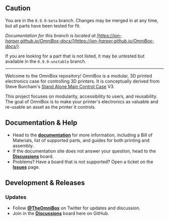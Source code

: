 ## Caution

You are in the `0.9.9-beta` branch. Changes may be merged in at any time, but all parts have been tested for fit.

*Documentation for this branch is located at [https://jon-harper.github.io/OmniBox-docs/](https://jon-harper.github.io/OmniBox-docs/)*.

If you are looking for a part that is not listed, it may be untested but available in the `0.9.9-unstable` branch.

-----

Welcome to the OmniBox repository! OmniBox is a modular, 3D printed electronics case for controlling 3D printers. It is conceptually derived from Steve Burcham's [Stand Alone Main Control Case](https://www.thingiverse.com/thing:3999751) V3.

This project focuses on modularity, accessibility to users, and reusability. The goal of OmniBox is to make your printer's electronics as valuable and re-usable an asset as the printer it controls.

## Documentation & Help

- Head to the **[documentation](https://jon-harper.github.io/OmniBox)** for more information, including a Bill of Materials, list of supported parts, and guides for both printing and assembly.
- If the documentation site does not answer your question, head to the **[Discussions](https://github.com/jon-harper/OmniBox/discussions)** board.
- Problems? Have a board that is not supported? Open a ticket on the **[Issues](https://github.com/jon-harper/OmniBox/issues)** page.

## Development & Releases

### Updates

- Follow **[@TheOmniBox](https://twitter.com/TheOmniBox)** on Twitter for updates and discussion.
- Join in the **[Discussions](https://github.com/jon-harper/OmniBox/discussions)** board here on GitHub.
